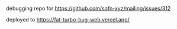 debugging repo for https://github.com/sofn-xyz/mailing/issues/312

deployed to https://fat-turbo-bug-web.vercel.app/
